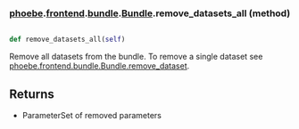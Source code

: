 ### [phoebe](phoebe.md).[frontend](phoebe.frontend.md).[bundle](phoebe.frontend.bundle.md).[Bundle](phoebe.frontend.bundle.Bundle.md).remove_datasets_all (method)


```py

def remove_datasets_all(self)

```



Remove all datasets from the bundle.  To remove a single dataset see
[phoebe.frontend.bundle.Bundle.remove_dataset](phoebe.frontend.bundle.Bundle.remove_dataset.md).

Returns
-----------
* ParameterSet of removed parameters


